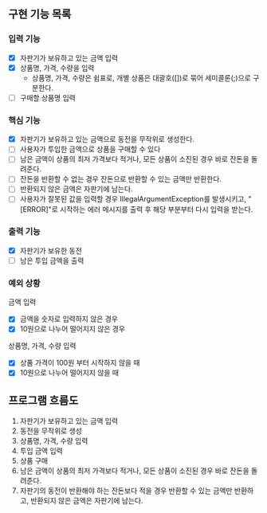 ## 구현 기능 목록

### 입력 기능

- [x] 자판기가 보유하고 있는 금액 입력
- [x] 상품명, 가격, 수량을 입력
    - 상품명, 가격, 수량은 쉼표로, 개별 상품은 대괄호([])로 묶어 세미콜론(;)으로 구분한다.
- [ ] 구매할 상품명 입력

### 핵심 기능

- [x] 자판기가 보유하고 있는 금액으로 동전을 무작위로 생성한다.
- [ ] 사용자가 투입한 금액으로 상품을 구매할 수 있다
- [ ] 남은 금액이 상품의 최저 가격보다 적거나, 모든 상품이 소진된 경우 바로 잔돈을 돌려준다.
- [ ] 잔돈을 반환할 수 없는 경우 잔돈으로 반환할 수 있는 금액만 반환한다.
- [ ] 반환되지 않은 금액은 자판기에 남는다.
- [ ] 사용자가 잘못된 값을 입력할 경우 IllegalArgumentException를 발생시키고, "[ERROR]"로 시작하는 에러 메시지를 출력 후 해당 부분부터 다시 입력을 받는다.

### 출력 기능

- [x] 자판기가 보유한 동전
- [ ] 남은 투입 금액을 출력

### 예외 상황

금액 입력

- [x] 금액을 숫자로 입력하지 않은 경우
- [x] 10원으로 나누어 떨어지지 않은 경우

상품명, 가격, 수량 입력

- [x] 상품 가격이 100원 부터 시작하지 않을 때
- [x] 10원으로 나누어 떨어지지 않을 때

## 프로그램 흐름도

1. 자판기가 보유하고 있는 금액 입력
2. 동전을 무작위로 생성
3. 상품명, 가격, 수량 입력
4. 투입 금액 입력
5. 상품 구매
6. 남은 금액이 상품의 최저 가격보다 적거나, 모든 상품이 소진된 경우 바로 잔돈을 돌려준다.
7. 자판기의 동전이 반환해야 하는 잔돈보다 적을 경우 반환할 수 있는 금액만 반환하고, 반환되지 않은 금액은 자판기에 남는다.
